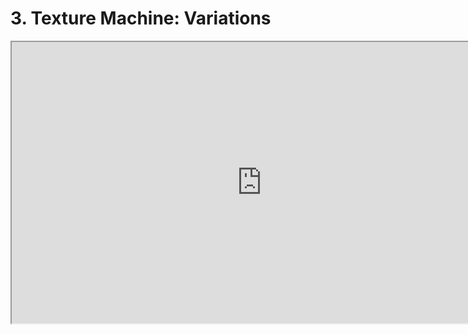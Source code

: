 # 3. Texture Machine: Variations

<p><iframe title="YouTube video player" src="https://www.youtube.com/embed/IYH-c9LCbKo?rel=0" width="800" height="450" allowfullscreen="allowfullscreen" allow="accelerometer; autoplay; clipboard-write; encrypted-media; gyroscope; picture-in-picture"></iframe></p>
